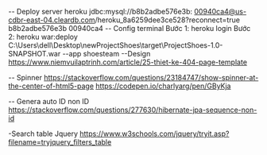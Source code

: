 -- Deploy server heroku
<property name="connection.url">
jdbc:mysql://b8b2adbe576e3b:
00940ca4@us-cdbr-east-04.cleardb.com/heroku_8a6259dee3ce528?reconnect=true
</property>
<property name="connection.username">b8b2adbe576e3b</property>
<property name="connection.password">00940ca4</property>
-- Config terminal Bước 1:
heroku login Bước 2:
heroku war:deploy C:\Users\dell\Desktop\newProjectShoes\target\ProjectShoes-1.0-SNAPSHOT.war --app
shoesteam --Design
https://www.niemvuilaptrinh.com/article/25-thiet-ke-404-page-template

-- Spinner
https://stackoverflow.com/questions/23184747/show-spinner-at-the-center-of-html5-page
https://codepen.io/charlyarg/pen/GByKja

-- Genera auto ID non ID
https://stackoverflow.com/questions/277630/hibernate-jpa-sequence-non-id


-Search table Jquery
https://www.w3schools.com/jquery/tryit.asp?filename=tryjquery_filters_table
